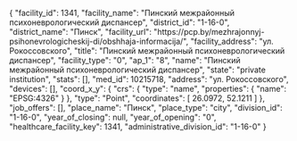 {
    "facility_id": 1341,
    "facility_name": "Пинский межрайонный психоневрологический диспансер",
    "district_id": "1-16-0",
    "district_name": "Пинск",
    "facility_url": "https:\/\/pcp.by\/mezhrajonnyj-psihonevrologicheskij-di\/obshhaja-informacija\/",
    "facility_address": "ул. Рокоссовского",
    "title": "Пинский межрайонный психоневрологический диспансер",
    "facility_type": "0",
    "ap_1": "8",
    "name": "Пинский межрайонный психоневрологический диспансер",
    "state": "private institution",
    "stats": [],
    "med_id": 10215718,
    "address": "ул. Рокоссовского",
    "devices": [],
    "coord_x_y": {
        "crs": {
            "type": "name",
            "properties": {
                "name": "EPSG:4326"
            }
        },
        "type": "Point",
        "coordinates": [
            26.0972,
            52.1211
        ]
    },
    "job_offers": [],
    "place_name": "Пинск",
    "place_type": "city",
    "division_id": "1-16-0",
    "year_of_closing": null,
    "year_of_opening": "0",
    "healthcare_facility_key": 1341,
    "administrative_division_id": "1-16-0"
}